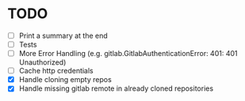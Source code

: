 # TODO

* [ ] Print a summary at the end
* [ ] Tests
* [ ] More Error Handling (e.g. gitlab.GitlabAuthenticationError: 401: 401 Unauthorized)
* [ ] Cache http credentials
* [x] Handle cloning empty repos
* [x] Handle missing gitlab remote in already cloned repositories
